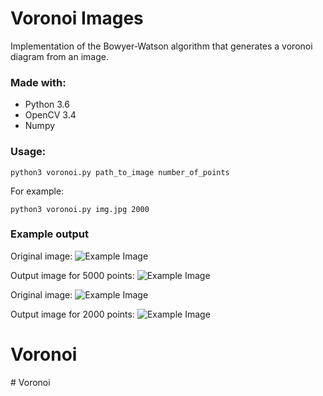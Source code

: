 # Voronoi Images

Implementation of the Bowyer-Watson algorithm that generates a voronoi diagram from an image.

### Made with:
* Python 3.6
* OpenCV 3.4
* Numpy

### Usage:
```
python3 voronoi.py path_to_image number_of_points
```

For example:
```
python3 voronoi.py img.jpg 2000
```

### Example output
Original image:
![Example Image](https://images.pexels.com/photos/1002106/pexels-photo-1002106.jpeg?auto=compress&cs=tinysrgb&h=750&w=1260)

Output image for 5000 points:
![Example Image](https://i.imgur.com/d0eObsP.jpg)

Original image:
![Example Image](https://images.pexels.com/photos/1009136/pexels-photo-1009136.jpeg?auto=compress&cs=tinysrgb&h=750&w=1260)

Output image for 2000 points:
![Example Image](https://i.imgur.com/498fVRJ.jpg)
# Voronoi
#   V o r o n o i  
 